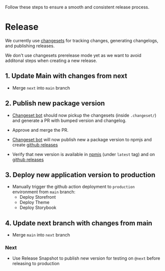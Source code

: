 Follow these steps to ensure a smooth and consistent release process.
# Release 

We currently use [changesets](https://github.com/changesets/changesets) for tracking changes, generating changelogs, and publishing releases.

We don't use changesets prerelease mode yet as we want to avoid additonal steps when creating a new release.

## 1. Update Main with changes from next

- Merge `next` into `main` branch

## 2. Publish new package version

- [Changeset bot](https://github.com/apps/changeset-bot) should now pickup the changesets (inside `.changeset/`) and generate a PR with bumped version and changelog.

- Approve and merge the PR.

- [Changeset bot](https://github.com/apps/changeset-bot) will now publish new a package version to npmjs and create [github releases](https://github.com/digdir/designsystemet/releases)

- Verify that new version is available in [npmjs](https://www.npmjs.com/package/@digdir/designsystemet) (under `latest` tag) and on [github releases](https://github.com/digdir/designsystemet/releases)

## 3. Deploy new application version to production

- Manually trigger the github action deployment to `production` environment from `main` branch: 
  - Deploy Storefront
  - Deploy Theme
  - Deploy Storybook

## 4. Update next branch with changes from main

- Merge `main` into `next` branch

### **Next**

- Use Release Snapshot to publish new version for testing on `@next` before releasing to production

